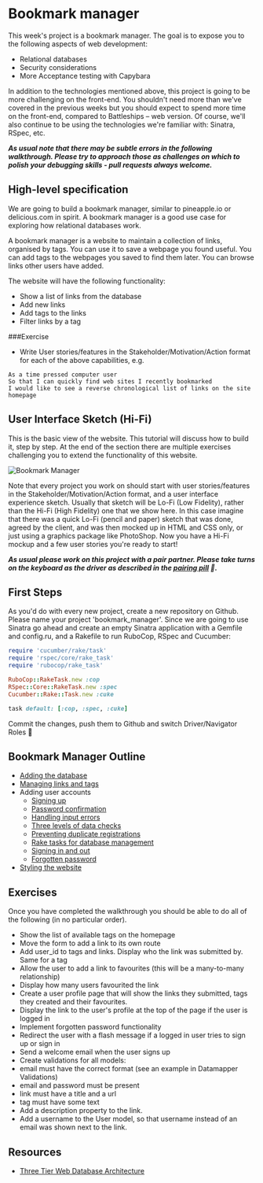 # Bookmark manager

This week's project is a bookmark manager. The goal is to expose you to the following aspects of web development:

* Relational databases
* Security considerations
* More Acceptance testing with Capybara

In addition to the technologies mentioned above, this project is going to be more challenging on the front-end. You shouldn't need more than we've covered in the previous weeks but you should expect to spend more time on the front-end, compared to Battleships – web version. Of course, we'll also continue to be using the technologies we're familiar with: Sinatra, RSpec, etc.

***As usual note that there may be subtle errors in the following walkthrough.  Please try to approach those as challenges on which to polish your debugging skills - pull requests always welcome.***

## High-level specification

We are going to build a bookmark manager, similar to pineapple.io or delicious.com in spirit. A bookmark manager is a good use case for exploring how relational databases work.

A bookmark manager is a website to maintain a collection of links, organised by tags. You can use it to save a webpage you found useful. You can add tags to the webpages you saved to find them later. You can browse links other users have added.

The website will have the following functionality:

* Show a list of links from the database
* Add new links
* Add tags to the links
* Filter links by a tag

###Exercise

* Write User stories/features in the Stakeholder/Motivation/Action format for each of the above capabilities, e.g.

```
As a time pressed computer user
So that I can quickly find web sites I recently bookmarked
I would like to see a reverse chronological list of links on the site homepage
```


User Interface Sketch (Hi-Fi)
------

This is the basic view of the website. This tutorial will discuss how to build it, step by step. At the end of the section there are multiple exercises challenging you to extend the functionality of this website.

![](https://dchtm6r471mui.cloudfront.net/hackpad.com_jubMxdBrjni_p.52567_1380279073159_Screen%20Shot%202013-09-27%20at%2011.06.12.png "Bookmark Manager")

Note that every project you work on should start with user stories/features in the Stakeholder/Motivation/Action format, and a user interface experience sketch.  Usually that sketch will be Lo-Fi (Low Fidelity), rather than the Hi-Fi (High Fidelity) one that we show here.  In this case imagine that there was a quick Lo-Fi (pencil and paper) sketch that was done, agreed by the client, and was then mocked up in HTML and CSS only, or just using a graphics package like PhotoShop.  Now you have a Hi-Fi mockup and a few user stories you're ready to start!

***As usual please work on this project with a pair partner. Please take turns on the keyboard as the driver as described in the [pairing pill](pills/pairing.md) :pill:.***

## First Steps

As you'd do with every new project, create a new repository on Github.  Please name your project 'bookmark_manager'. Since we are going to use Sinatra go ahead and create an empty Sinatra application with a Gemfile and config.ru, and a Rakefile to run RuboCop, RSpec and Cucumber:

```rb
require 'cucumber/rake/task'
require 'rspec/core/rake_task'
require 'rubocop/rake_task'

RuboCop::RakeTask.new :cop
RSpec::Core::RakeTask.new :spec
Cucumber::Rake::Task.new :cuke

task default: [:cop, :spec, :cuke]
```

Commit the changes, push them to Github and switch Driver/Navigator Roles&nbsp;:twisted_rightwards_arrows:

## Bookmark Manager Outline

* [Adding the database](bookmark_manager_stage_0.md)
* [Managing links and tags](bookmark_manager_stage_1.md)
* Adding user accounts
  * [Signing up](bookmark_manager_stage_2.md)
  * [Password confirmation](bookmark_manager_stage_3.md)
  * [Handling input errors](bookmark_manager_stage_4.md)
  * [Three levels of data checks](bookmark_manager_stage_5.md)
  * [Preventing duplicate registrations](bookmark_manager_stage_6.md)
  * [Rake tasks for database management](bookmark_manager_stage_7.md)
  * [Signing in and out](bookmark_manager_stage_8.md)
  * [Forgotten password](bookmark_manager_stage_9.md)
* [Styling the website](bookmark_manager_stage_style.md)

## Exercises

Once you have completed the walkthrough you should be able to do all of the following (in no particular order).

* Show the list of available tags on the homepage
* Move the form to add a link to its own route
* Add user_id to tags and links. Display who the link was submitted by. Same for a tag
* Allow the user to add a link to favourites (this will be a many-to-many relationship)
* Display how many users favourited the link
* Create a user profile page that will show the links they submitted, tags they created and their favourites.
* Display the link to the user's profile at the top of the page if the user is logged in
* Implement forgotten password functionality
* Redirect the user with a flash message if a logged in user tries to sign up or sign in
* Send a welcome email when the user signs up
* Create validations for all models:
* email must have the correct format (see an example in Datamapper Validations)
* email and password must be present
* link must have a title and a url
* tag must have some text
* Add a description property to the link.
* Add a username to the User model, so that username instead of an email was shown next to the link.

## Resources

* [Three Tier Web Database Architecture](https://docs.google.com/drawings/d/17ES4_vO90p3x3np1K3X5b5C_JVs14VbJZ5N8KraVRUw/edit)
